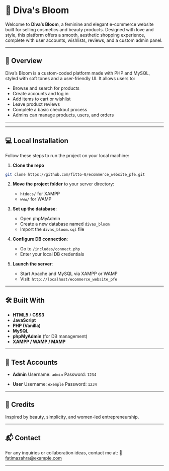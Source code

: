 
# 🌸 Diva's Bloom

Welcome to **Diva’s Bloom**, a feminine and elegant e-commerce website built for selling cosmetics and beauty products. Designed with love and style, this platform offers a smooth, aesthetic shopping experience, complete with user accounts, wishlists, reviews, and a custom admin panel.

---

## 🧁 Overview

Diva’s Bloom is a custom-coded platform made with PHP and MySQL, styled with soft tones and a user-friendly UI. It allows users to:
- Browse and search for products
- Create accounts and log in
- Add items to cart or wishlist
- Leave product reviews
- Complete a basic checkout process
- Admins can manage products, users, and orders

---



---

## 💻 Local Installation

Follow these steps to run the project on your local machine:

1. **Clone the repo**
```bash
git clone https://github.com/fitto-0/ecommerce_website_pfe.git
````

2. **Move the project folder** to your server directory:

   * `htdocs/` for XAMPP
   * `www/` for WAMP

3. **Set up the database**:

   * Open phpMyAdmin
   * Create a new database named `divas_bloom`
   * Import the `divas_bloom.sql` file

4. **Configure DB connection**:

   * Go to `/includes/connect.php`
   * Enter your local DB credentials

5. **Launch the server**:

   * Start Apache and MySQL via XAMPP or WAMP
   * Visit: `http://localhost/ecommerce_website_pfe`

---

## 🛠️ Built With

* **HTML5** / **CSS3**
* **JavaScript**
* **PHP (Vanilla)**
* **MySQL**
* **phpMyAdmin** (for DB management)
* **XAMPP / WAMP / MAMP**

---

## 🔐 Test Accounts

* **Admin**
  Username: `admin`
  Password: `1234`

* **User**
  Username: `exemple`
  Password: `1234`

---

## 💖 Credits

Inspired by beauty, simplicity, and women-led entrepreneurship.

---

## 📬 Contact

For any inquiries or collaboration ideas, contact me at:
📧 [fatimazahra@example.com](mailto:fittothediva@gmail.com)


---


